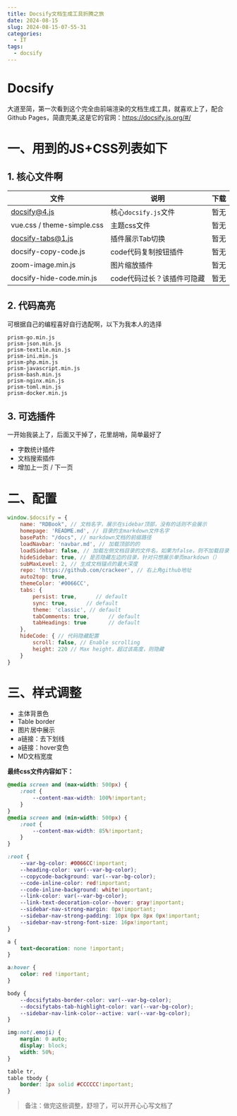 ```yaml
---
title: Docsify文档生成工具折腾之旅
date: 2024-08-15
slug: 2024-08-15-07-55-31
categories:
  - IT
tags:
  - docsify
---
```


# Docsify

大道至简，第一次看到这个完全由前端渲染的文档生成工具，就喜欢上了，配合Github Pages，简直完美,这是它的官网：https://docsify.js.org/#/

# 一、用到的JS+CSS列表如下

## 1. 核心文件啊

| 文件| 说明| 下载 |
| -- | -- |--|
|docsify@4.js|核心`docsify.js`文件|暂无|
|vue.css / theme-simple.css | 主题css文件 | 暂无|
|docsify-tabs@1.js | 插件展示Tab切换 |暂无|
|docsify-copy-code.js | code代码复制按钮插件|暂无|
|zoom-image.min.js | 图片缩放插件 | 暂无|
|docsify-hide-code.min.js | code代码过长？该插件可隐藏 | 暂无 |

## 2. 代码高亮
可根据自己的编程喜好自行选配啊，以下为我本人的选择
```text
prism-go.min.js
prism-json.min.js
prism-textile.min.js
prism-ini.min.js
prism-php.min.js
prism-javascript.min.js
prism-bash.min.js
prism-nginx.min.js
prism-toml.min.js
prism-docker.min.js
```

## 3. 可选插件
一开始我装上了，后面又干掉了，花里胡哨，简单最好了
- 字数统计插件
- 文档搜索插件
- 增加上一页 / 下一页

# 二、配置

```js
window.$docsify = {
    name: "RDBook", // 文档名字，展示在sidebar顶部，没有的话则不会展示
    homepage: 'README.md', // 目录的主markdown文件名字
    basePath: "/docs", // markdown文档的前缀路径
    loadNavbar: 'navbar.md', // 加载顶部的的
    loadSidebar: false, // 加载左侧文档目录的文件名，如果为false，则不加载目录，只展示当前MD文件的瞄点
    hideSidebar: true, // 是否隐藏左边的目录，针对只想展示单页markdown（）
    subMaxLevel: 2, // 生成文档锚点的最大深度
    repo: 'https://github.com/crackeer', // 右上角github地址
    auto2top: true,
    themeColor: '#0066CC',
    tabs: {
        persist: true,      // default
        sync: true,      // default
        theme: 'classic', // default
        tabComments: true,      // default
        tabHeadings: true       // default
    },
    hideCode: { // 代码隐藏配置
        scroll: false, // Enable scrolling
        height: 220 // Max height，超过该高度，则隐藏
    }
}
```

# 三、样式调整

- 主体背景色
- Table border
- 图片居中展示
- a链接：去下划线
- a链接：hover变色
- MD文档宽度

**最终css文件内容如下：**
```css
@media screen and (max-width: 500px) {
    :root {
        --content-max-width: 100%!important;
    }
}
@media screen and (min-width: 500px) {
    :root {
        --content-max-width: 85%!important;
    }
}

:root {
    --var-bg-color: #0066CC!important;
    --heading-color: var(--var-bg-color);
    --copycode-background: var(--var-bg-color);
    --code-inline-color: red!important;
    --code-inline-background: white!important;
    --link-color: var(--var-bg-color);
    --link-text-decoration-color--hover: gray!important;
    --sidebar-nav-strong-margin: 0px!important;
    --sidebar-nav-strong-padding: 10px 0px 8px 0px!important;
    --sidebar-nav-strong-font-size: 16px!important;
}

a {
    text-decoration: none !important;
}

a:hover {
    color: red !important;
}

body {
    --docsifytabs-border-color: var(--var-bg-color);
    --docsifytabs-tab-highlight-color: var(--var-bg-color);
    --sidebar-nav-link-color--active: var(--var-bg-color);
}

img:not(.emoji) {
    margin: 0 auto;
    display: block;
    width: 50%;
}

table tr,
table tbody {
    border: 1px solid #CCCCCC!important;
}
```

> 备注：做完这些调整，舒坦了，可以开开心心写文档了



